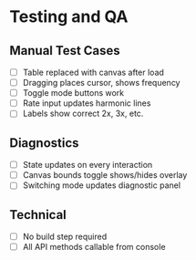 # Testing and QA

## Manual Test Cases
- [ ] Table replaced with canvas after load
- [ ] Dragging places cursor, shows frequency
- [ ] Toggle mode buttons work
- [ ] Rate input updates harmonic lines
- [ ] Labels show correct 2x, 3x, etc.

## Diagnostics
- [ ] State updates on every interaction
- [ ] Canvas bounds toggle shows/hides overlay
- [ ] Switching mode updates diagnostic panel

## Technical
- [ ] No build step required
- [ ] All API methods callable from console
